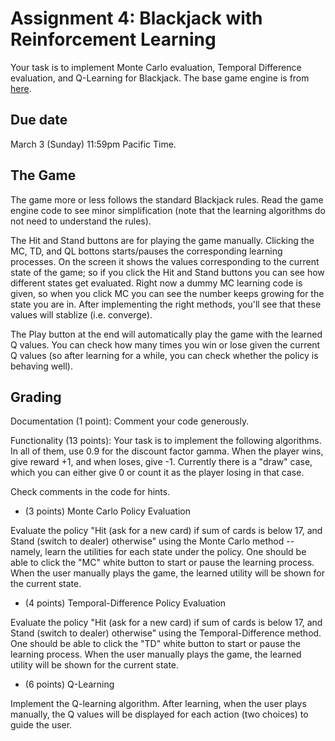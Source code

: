 Assignment 4: Blackjack with Reinforcement Learning
=========
Your task is to implement Monte Carlo evaluation, Temporal Difference evaluation, and Q-Learning for Blackjack. The base game engine is from [here](https://github.com/ServePeak/Blackjack-Python/blob/master/blackjack.py). 

Due date
-----
March 3 (Sunday) 11:59pm Pacific Time. 

The Game
-----
The game more or less follows the standard Blackjack rules. Read the game engine code to see minor simplification (note that the learning algorithms do not need to understand the rules). 

The Hit and Stand buttons are for playing the game manually. Clicking the MC, TD, and QL bottons starts/pauses the corresponding learning processes. On the screen it shows the values corresponding to the current state of the game; so if you click the Hit and Stand buttons you can see how different states get evaluated. Right now a dummy MC learning code is given, so when you click MC you can see the number keeps growing for the state you are in. After implementing the right methods, you'll see that these values will stablize (i.e. converge). 

The Play button at the end will automatically play the game with the learned Q values. You can check how many times you win or lose given the current Q values (so after learning for a while, you can check whether the policy is behaving well). 

Grading
-----
Documentation (1 point): Comment your code generously. 

Functionality (13 points): Your task is to implement the following algorithms. In all of them, use 0.9 for the discount factor gamma. When the player wins, give reward +1, and when loses, give -1. Currently there is a "draw" case, which you can either give 0 or count it as the player losing in that case. 

Check comments in the code for hints. 

- (3 points) Monte Carlo Policy Evaluation 

Evaluate the policy "Hit (ask for a new card) if sum of cards is below 17, and Stand (switch to dealer) otherwise" using the Monte Carlo method -- namely, learn the utilities for each state under the policy. One should be able to click the "MC" white button to start or pause the learning process. When the user manually plays the game, the learned utility will be shown for the current state. 

- (4 points) Temporal-Difference Policy Evaluation

Evaluate the policy "Hit (ask for a new card) if sum of cards is below 17, and Stand (switch to dealer) otherwise" using the Temporal-Difference method. One should be able to click the "TD" white button to start or pause the learning process. When the user manually plays the game, the learned utility will be shown for the current state. 

- (6 points) Q-Learning

Implement the Q-learning algorithm. After learning, when the user plays manually, the Q values will be displayed for each action (two choices) to guide the user. 
